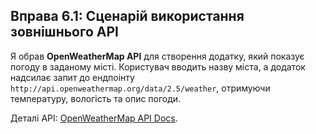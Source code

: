 

## Вправа 6.1: Сценарій використання зовнішнього API
Я обрав **OpenWeatherMap API** для створення додатку, який показує погоду в заданому місті. Користувач вводить назву міста, а додаток надсилає запит до ендпоінту `http://api.openweathermap.org/data/2.5/weather`, отримуючи температуру, вологість та опис погоди.

Деталі API: [OpenWeatherMap API Docs](https://openweathermap.org/api).



